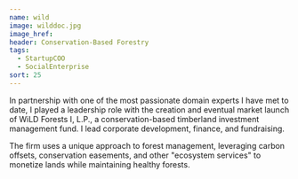```yaml
---
name: wild
image: wilddoc.jpg
image_href: 
header: Conservation-Based Forestry
tags:
  - StartupCOO
  - SocialEnterprise
sort: 25
---
```

In partnership with one of the most passionate domain experts I have met to date, I played a leadership role with the creation and eventual market launch of WiLD Forests I, L.P., a conservation-based timberland investment management fund. I lead corporate development, finance, and fundraising.

The firm uses a unique approach to forest management, leveraging carbon offsets, conservation easements, and other "ecosystem services" to monetize lands while maintaining healthy forests.
